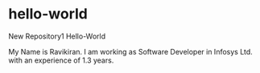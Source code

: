 # hello-world
New Repository1 Hello-World

My Name is Ravikiran. I am working as Software Developer in Infosys Ltd. with an experience of 1.3 years.
